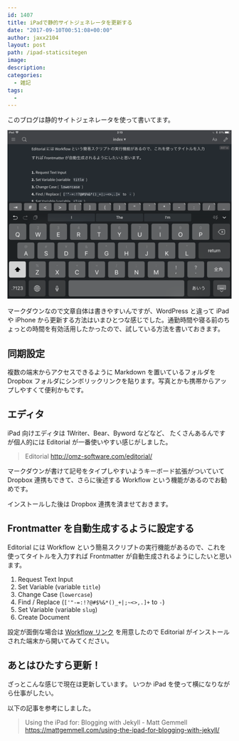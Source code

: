 ```yaml
---
id: 1407
title: iPadで静的サイトジェネレータを更新する
date: "2017-09-10T00:51:08+00:00"
author: jaxx2104
layout: post
path: /ipad-staticsitegen
image:
description:
categories:
  - 雑記
tags:
  -
---
```


このブログは静的サイトジェネレータを使って書いてます。

<img src="./image.png">

マークダウンなので文章自体は書きやすいんですが、WordPress と違って iPad や iPhone から更新する方法はいまひとつな感じでした。通勤時間や寝る前のちょっとの時間を有効活用したかったので、試している方法を書いておきます。

## 同期設定

複数の端末からアクセスできるように Markdown を置いているフォルダを Dropbox フォルダにシンボリックリンクを貼ります。写真とかも携帯からアップしやすくて便利かもです。

## エディタ

iPad 向けエディタは 1Writer、Bear、Byword などなど、
たくさんあるんですが個人的には Editorial が一番使いやすい感じがしました。

> Editorial
> http://omz-software.com/editorial/

マークダウンが書けて記号をタイプしやすいようキーボード拡張がついていて Dropbox 連携もできて、さらに後述する Workflow という機能があるのでお勧めです。

インストールした後は Dropbox 連携を済ませておきます。

<!--more-->

## Frontmatter を自動生成するように設定する

Editorial には Workflow という簡易スクリプトの実行機能があるので、これを使ってタイトルを入力すれば Frontmatter が自動生成されるようにしたいと思います。

1.  Request Text Input
2.  Set Variable (variable `title`)
3.  Change Case (`lowercase`)
4.  Find / Replace (`['"-=:!?@#$%&*()_+|;~<>,.]+` to `-`)
5.  Set Variable (variable `slug`)
6.  Create Document

設定が面倒な場合は [Workflow リンク](editorial://add-workflow?workflow-data-b64=eNrVVdtu00AQ_RWzUG6xg52mFJZLgCJUJAoojehDXcFiT5yl9q7ZXTeJgvkH3pD4AT4N_oLxOiFJ04f0JYKsFK3PzJyZMzteTwiPpCCUZFxUO-3V_0yZoVSnXg7CC5q5SIhLWGQ42gg9npCcFRqeQV8q6BZCcHSgfZZqcGvTETcDWZjDgRyi7S1TLAMDSv_1igptZNbjJgXMjuxRyjSayRGm7ady-NRm68LnArTpwci8FHlhSMU_J5sQM2cw6GShcV4hLD5jIoK4iq2s8hREl4kEqrhy5k4IbrMiNfwVF_Amr5IS6peluzmRhwYzvGOKs4_oeF6hwD2G1EJdcsbSAtaVSSa-6wQlutXdm8vukHKjGvcGVU17TK8KjBCcNT7YaFEvuIi7kKcsWq1KTfFLD5RXdbmPzJcPPb4REu8RvdJ5cvXa1vXbN2-9b3x58PXDw8du86Qxo_2HZ1SnRfIfj6gCZuA1DJ_LqMhArF42eDWaCl9b2r2dqbZpZybbwRTYijEXPTiw4M4SuL9vwftLINaLYGsZHOPP-m4vwXFswd0lMMsswazZ9XWyMLWeFwoeUydo-7uhsGbqdEJhg52QdDxcvQ7F1fB96vshCQUrsPWKOp_YaNQK_HYoUjbGs6BOLrUJRc7MAIPvIA_PWAIU-UBHitsZxqcI2ROpOGh8cBzP-f3j26-f37EAlkyhUNja6vFPoR61dQ-gdUG72xc06-65c_JX-7wwmJ5dzSyuQInfSEKNKqAsT9zZq-DU02T7gIQLqu035w_k7Ith) を用意したので Editorial がインストールされた端末から開いてみてください。

## あとはひたすら更新！

ざっとこんな感じで現在は更新しています。
いつか iPad を使って横になりながら仕事がしたい。

以下の記事を参考にしました。

> Using the iPad for: Blogging with Jekyll - Matt Gemmell
> https://mattgemmell.com/using-the-ipad-for-blogging-with-jekyll/
